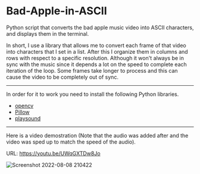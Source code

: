 # Bad-Apple-in-ASCII

Python script that converts the bad apple music video into ASCII characters, and displays them in the terminal.

In short, I use a library that allows me to convert each frame of that video into characters that I set in a list. After this I organize them in columns and rows with respect to a specific resolution. Although it won't always be in sync with the music since it depends a lot on the speed to complete each iteration of the loop. Some frames take longer to process and this can cause the video to be completely out of sync.

- - -

In order for it to work you need to install the following Python libraries.

- <a href="https://pypi.org/project/opencv-python/">opencv</a>
- <a href="https://pillow.readthedocs.io/en/stable/installation.html">Pillow</a>
- <a href="https://pypi.org/project/playsound/">playsound</a>

- - -

Here is a video demostration (Note that the audio was added after and the video was sped up to match the speed of the audio).

URL: https://youtu.be/UWqGXTDw8Jo

![Screenshot 2022-08-08 210422](https://user-images.githubusercontent.com/88672259/183547581-f56bf02a-f021-4b0a-b2f3-539e7e7ecb87.jpg)
